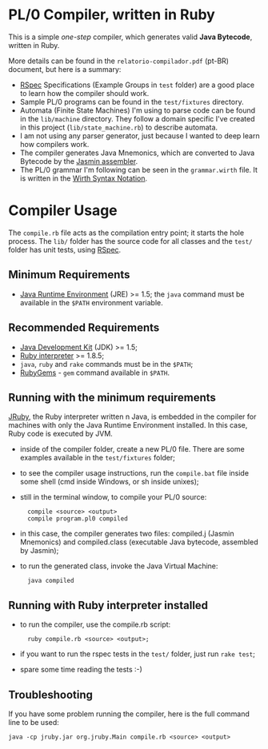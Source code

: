 PL/0 Compiler, written in Ruby
==============================

This is a simple *one-step* compiler, which generates valid **Java Bytecode**, written in Ruby.

More details can be found in the `relatorio-compilador.pdf` (pt-BR) document, but here is a summary:

- [RSpec](http://rspec.info) Specifications (Example Groups in `test` folder) are a good place to learn how the compiler should work.
- Sample PL/0 programs can be found in the `test/fixtures` directory.
- Automata (Finite State Machines) I'm using to parse code can be found in the `lib/machine` directory. They follow a domain specific I've created in this project (`lib/state_machine.rb`) to describe automata.
- I am not using any parser generator, just because I wanted to deep learn how compilers work.
- The compiler generates Java Mnemonics, which are converted to Java Bytecode by the [Jasmin assembler](http://jasmin.sourceforge.net/).
- The PL/0 grammar I'm following can be seen in the `grammar.wirth` file. It is written in the [Wirth Syntax Notation](http://en.wikipedia.org/wiki/Wirth_syntax_notation).

Compiler Usage
==============

The `compile.rb` file acts as the compilation entry point; it starts the hole process. The `lib/` folder has the source code for all classes and the `test/` folder has unit tests, using [RSpec](http://rspec.info).

Minimum Requirements
--------------------

- [Java Runtime Environment](http://java.sun.com) (JRE) >= 1.5; the `java` command must be available in the `$PATH` environment variable.

Recommended Requirements
------------------------

- [Java Development Kit](http://java.sun.com) (JDK) >= 1.5;
- [Ruby interpreter](http://www.ruby-lang.org) >= 1.8.5;
- `java`, `ruby` and `rake` commands must be in the `$PATH`;
- [RubyGems](http://www.rubygems.org/) - `gem` command available in `$PATH`.

Running with the minimum requirements
-------------------------------------

[JRuby](http://jruby.codehaus.org), the Ruby interpreter written n Java, is embedded in the compiler  for machines with only the Java Runtime Environment installed. In this case, Ruby code is executed by JVM.

- inside of the compiler folder, create a new PL/0 file. There are some examples available in the `test/fixtures` folder;
- to see the compiler usage instructions, run the `compile.bat` file inside some shell (cmd inside Windows, or sh inside unixes);
- still in the terminal window, to compile your PL/0 source:

        compile <source> <output>
        compile program.pl0 compiled

- in this case, the compiler generates two files: compiled.j (Jasmin Mnemonics) and compiled.class (executable Java bytecode, assembled by Jasmin);
- to run the generated class, invoke the Java Virtual Machine:

        java compiled

Running with Ruby interpreter installed
---------------------------------------

- to run the compiler, use the compile.rb script:

        ruby compile.rb <source> <output>;

- if you want to run the rspec tests in the `test/` folder, just run `rake test`;
- spare some time reading the tests :-)

Troubleshooting
---------------

If you have some problem running the compiler, here is the full command line to be used:

    java -cp jruby.jar org.jruby.Main compile.rb <source> <output>
